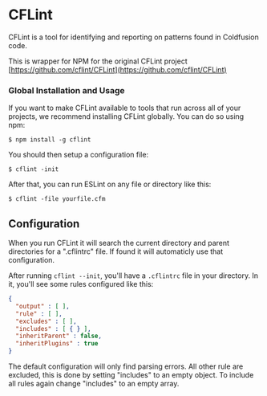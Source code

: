 # CFLint

CFLint is a tool for identifying and reporting on patterns found in Coldfusion code.

This is wrapper for NPM for the original CFLint project [https://github.com/cflint/CFLint](https://github.com/cflint/CFLint)

### Global Installation and Usage

If you want to make CFLint available to tools that run across all of your projects, we recommend installing CFLint globally. You can do so using npm:

```
$ npm install -g cflint
```

You should then setup a configuration file:

```
$ cflint -init
```

After that, you can run ESLint on any file or directory like this:

```
$ cflint -file yourfile.cfm
```

## Configuration

When you run CFLint it will search the current directory and parent directories for a ".cflintrc" file.  If found it will automaticly use that configuration.

After running `cflint --init`, you'll have a `.cflintrc` file in your directory. In it, you'll see some rules configured like this:

```json
{
  "output" : [ ],
  "rule" : [ ],
  "excludes" : [ ],
  "includes" : [ { } ],
  "inheritParent" : false,
  "inheritPlugins" : true
}
```

The default configuration will only find parsing errors.  All other rule are excluded, this is done by setting "includes" to an empty object.  To include all rules again change "includes" to an empty array.
